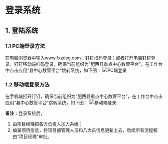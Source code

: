 # 登录系统

## 1. 登陆系统
### 1.1 PC端登录方法
在电脑浏览器中输入www.fxzdsg.com，钉钉扫码登录；或者打开电脑钉钉登录，钉钉移动端扫码登录，确保当前组织为“肥西县重点中心数管平台”，在工作台中点击应用“县中心数管平台”跳转系统，如下图：
![PC端登录](img/pc-login.png)

### 1.2 移动端登录方法
在手机端打开钉钉，确保当前组织为“肥西县重点中心数管平台”，在工作台中点击应用“县中心数管平台”跳转系统，如下图：
![移动端登录](img/mobile-login.png)

**备注**：登录系统后，
1. 由项目经理把各方负责人加入系统；
2. 编辑项目信息，将项目部管理人员和八大员信息更新上去，后续所有流程都由“项目经理”审批。    